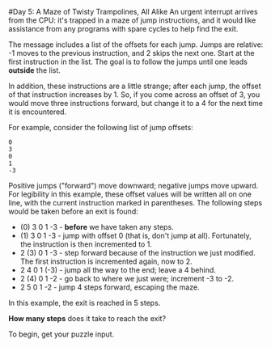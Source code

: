 #Day 5: A Maze of Twisty Trampolines, All Alike
An urgent interrupt arrives from the CPU: it's trapped in a maze of jump instructions, and it would like 
assistance from any programs with spare cycles to help find the exit.

The message includes a list of the offsets for each jump. Jumps are relative: -1 moves to the previous 
instruction, and 2 skips the next one. Start at the first instruction in the list. The goal is to follow the 
jumps until one leads **outside** the list.

In addition, these instructions are a little strange; after each jump, the offset of that instruction 
increases by 1. So, if you come across an offset of 3, you would move three instructions forward, but 
change it to a 4 for the next time it is encountered.

For example, consider the following list of jump offsets:
```
0
3
0
1
-3
```
Positive jumps ("forward") move downward; negative jumps move upward. For legibility in this example, 
these offset values will be written all on one line, with the current instruction marked in parentheses. The following steps would be taken before an exit is found:

* (0) 3  0  1  -3  - **before** we have taken any steps.
* (1) 3  0  1  -3  - jump with offset 0 (that is, don't jump at all). Fortunately, the instruction is then incremented to 1.
* 2 (3) 0  1  -3  - step forward because of the instruction we just modified. The first instruction is incremented again, now to 2.
* 2  4  0  1 (-3) - jump all the way to the end; leave a 4 behind.
* 2 (4) 0  1  -2  - go back to where we just were; increment -3 to -2.
* 2  5  0  1  -2  - jump 4 steps forward, escaping the maze.

In this example, the exit is reached in 5 steps.

**How many steps** does it take to reach the exit?

To begin, get your puzzle input.